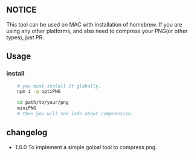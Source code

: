 ## NOTICE
This tool can be used on MAC with installation of homebrew.
If you are using any other platforms, and also need to compress your PNG(or other types), just PR.

## Usage

### install
```bash
    # you must install it globally.
    npm i -g optiPNG

    cd path/to/your/png
    miniPNG
    # then you will see info about compression.
```

## changelog
- 1.0.0 To implement a simple golbal tool to compress png.
